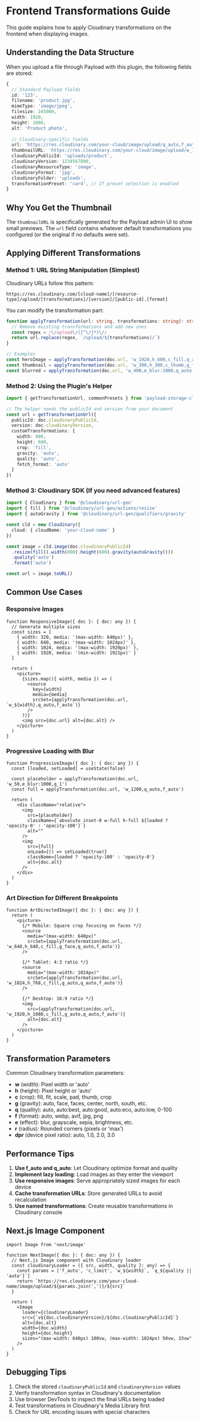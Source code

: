 # Frontend Transformations Guide

This guide explains how to apply Cloudinary transformations on the frontend when displaying images.

## Understanding the Data Structure

When you upload a file through Payload with this plugin, the following fields are stored:

```typescript
{
  // Standard Payload fields
  id: '123',
  filename: 'product.jpg',
  mimeType: 'image/jpeg',
  filesize: 245000,
  width: 1920,
  height: 1080,
  alt: 'Product photo',
  
  // Cloudinary-specific fields
  url: 'https://res.cloudinary.com/your-cloud/image/upload/q_auto,f_auto/v1234567890/uploads/product.jpg',
  thumbnailURL: 'https://res.cloudinary.com/your-cloud/image/upload/w_150,h_150,c_fill/v1234567890/uploads/product.jpg',
  cloudinaryPublicId: 'uploads/product',
  cloudinaryVersion: 1234567890,
  cloudinaryResourceType: 'image',
  cloudinaryFormat: 'jpg',
  cloudinaryFolder: 'uploads',
  transformationPreset: 'card', // If preset selection is enabled
}
```

## Why You Get the Thumbnail

The `thumbnailURL` is specifically generated for the Payload admin UI to show small previews. The `url` field contains whatever default transformations you configured (or the original if no defaults were set).

## Applying Different Transformations

### Method 1: URL String Manipulation (Simplest)

Cloudinary URLs follow this pattern:
```
https://res.cloudinary.com/[cloud-name]/[resource-type]/upload/[transformations]/[version]/[public-id].[format]
```

You can modify the transformation part:

```typescript
function applyTransformation(url: string, transformations: string): string {
  // Remove existing transformations and add new ones
  const regex = /\/upload\/([^\/]*)\//
  return url.replace(regex, `/upload/${transformations}/`)
}

// Examples
const heroImage = applyTransformation(doc.url, 'w_1920,h_600,c_fill,q_auto,f_auto')
const thumbnail = applyTransformation(doc.url, 'w_300,h_300,c_thumb,g_face')
const blurred = applyTransformation(doc.url, 'w_400,e_blur:1000,q_auto')
```

### Method 2: Using the Plugin's Helper

```typescript
import { getTransformationUrl, commonPresets } from 'payload-storage-cloudinary'

// The helper needs the publicId and version from your document
const url = getTransformationUrl({
  publicId: doc.cloudinaryPublicId,
  version: doc.cloudinaryVersion,
  customTransformations: {
    width: 800,
    height: 600,
    crop: 'fill',
    gravity: 'auto',
    quality: 'auto',
    fetch_format: 'auto'
  }
})
```

### Method 3: Cloudinary SDK (If you need advanced features)

```typescript
import { Cloudinary } from '@cloudinary/url-gen'
import { fill } from '@cloudinary/url-gen/actions/resize'
import { autoGravity } from '@cloudinary/url-gen/qualifiers/gravity'

const cld = new Cloudinary({
  cloud: { cloudName: 'your-cloud-name' }
})

const image = cld.image(doc.cloudinaryPublicId)
  .resize(fill().width(800).height(600).gravity(autoGravity()))
  .quality('auto')
  .format('auto')

const url = image.toURL()
```

## Common Use Cases

### Responsive Images

```tsx
function ResponsiveImage({ doc }: { doc: any }) {
  // Generate multiple sizes
  const sizes = [
    { width: 320, media: '(max-width: 640px)' },
    { width: 640, media: '(max-width: 1024px)' },
    { width: 1024, media: '(max-width: 1920px)' },
    { width: 1920, media: '(min-width: 1921px)' }
  ]
  
  return (
    <picture>
      {sizes.map(({ width, media }) => (
        <source
          key={width}
          media={media}
          srcSet={applyTransformation(doc.url, `w_${width},q_auto,f_auto`)}
        />
      ))}
      <img src={doc.url} alt={doc.alt} />
    </picture>
  )
}
```

### Progressive Loading with Blur

```tsx
function ProgressiveImage({ doc }: { doc: any }) {
  const [loaded, setLoaded] = useState(false)
  
  const placeholder = applyTransformation(doc.url, 'w_50,e_blur:1000,q_1')
  const full = applyTransformation(doc.url, 'w_1200,q_auto,f_auto')
  
  return (
    <div className="relative">
      <img 
        src={placeholder}
        className={`absolute inset-0 w-full h-full ${loaded ? 'opacity-0' : 'opacity-100'}`}
        alt=""
      />
      <img 
        src={full}
        onLoad={() => setLoaded(true)}
        className={loaded ? 'opacity-100' : 'opacity-0'}
        alt={doc.alt}
      />
    </div>
  )
}
```

### Art Direction for Different Breakpoints

```tsx
function ArtDirectedImage({ doc }: { doc: any }) {
  return (
    <picture>
      {/* Mobile: Square crop focusing on faces */}
      <source
        media="(max-width: 640px)"
        srcSet={applyTransformation(doc.url, 'w_640,h_640,c_fill,g_face,q_auto,f_auto')}
      />
      
      {/* Tablet: 4:3 ratio */}
      <source
        media="(max-width: 1024px)"
        srcSet={applyTransformation(doc.url, 'w_1024,h_768,c_fill,g_auto,q_auto,f_auto')}
      />
      
      {/* Desktop: 16:9 ratio */}
      <img 
        src={applyTransformation(doc.url, 'w_1920,h_1080,c_fill,g_auto,q_auto,f_auto')}
        alt={doc.alt}
      />
    </picture>
  )
}
```

## Transformation Parameters

Common Cloudinary transformation parameters:

- **w** (width): Pixel width or 'auto'
- **h** (height): Pixel height or 'auto' 
- **c** (crop): fill, fit, scale, pad, thumb, crop
- **g** (gravity): auto, face, faces, center, north, south, etc.
- **q** (quality): auto, auto:best, auto:good, auto:eco, auto:low, 0-100
- **f** (format): auto, webp, avif, jpg, png
- **e** (effect): blur, grayscale, sepia, brightness, etc.
- **r** (radius): Rounded corners (pixels or 'max')
- **dpr** (device pixel ratio): auto, 1.0, 2.0, 3.0

## Performance Tips

1. **Use f_auto and q_auto**: Let Cloudinary optimize format and quality
2. **Implement lazy loading**: Load images as they enter the viewport
3. **Use responsive images**: Serve appropriately sized images for each device
4. **Cache transformation URLs**: Store generated URLs to avoid recalculation
5. **Use named transformations**: Create reusable transformations in Cloudinary console

## Next.js Image Component

```tsx
import Image from 'next/image'

function NextImage({ doc }: { doc: any }) {
  // Next.js Image component with Cloudinary loader
  const cloudinaryLoader = ({ src, width, quality }: any) => {
    const params = ['f_auto', 'c_limit', `w_${width}`, `q_${quality || 'auto'}`]
    return `https://res.cloudinary.com/your-cloud-name/image/upload/${params.join(',')}/${src}`
  }
  
  return (
    <Image
      loader={cloudinaryLoader}
      src={`v${doc.cloudinaryVersion}/${doc.cloudinaryPublicId}`}
      alt={doc.alt}
      width={doc.width}
      height={doc.height}
      sizes="(max-width: 640px) 100vw, (max-width: 1024px) 50vw, 33vw"
    />
  )
}
```

## Debugging Tips

1. Check the stored `cloudinaryPublicId` and `cloudinaryVersion` values
2. Verify transformation syntax in Cloudinary's documentation
3. Use browser DevTools to inspect the final URLs being loaded
4. Test transformations in Cloudinary's Media Library first
5. Check for URL encoding issues with special characters